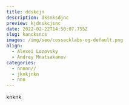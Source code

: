 ```yaml
---
title: ddskcjn
description: dksnksdjnc
preview: kjdnskcjsnc
date: 2022-02-22T14:50:07.755Z
slug: kancksncs
images: /img/seo/cossacklabs-og-default.png
align:
  - Alexei Lozovsky
  - Andrey Mnatsakanov
categories:
  - nnnnn//
  - jknkjnkn
  - nnn
---
```

knknk